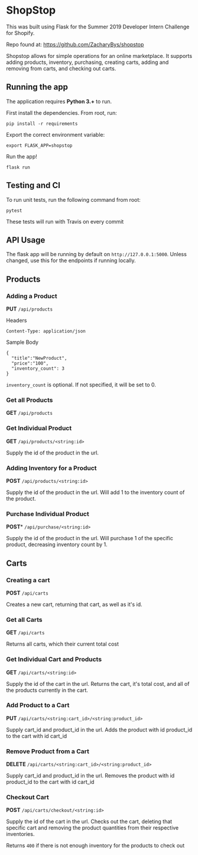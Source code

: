 # ShopStop

This was built using Flask for the Summer 2019 Developer Intern Challenge for Shopify.

Repo found at: https://github.com/ZacharyBys/shopstop

Shopstop allows for simple operations for an online marketplace. It supports adding products, inventory, purchasing, creating carts, adding and removing from carts, and checking out carts.

## Running the app

The application requires **Python 3.+** to run. 

First install the dependencies. From root, run: 
```
pip install -r requirements
```

Export the correct environment variable: 
```
export FLASK_APP=shopstop
```

Run the app!
```
flask run
```

## Testing and CI

To run unit tests, run the following command from root:
```
pytest
```

These tests will run with Travis on every commit

## API Usage

The flask app will be running by default on `http://127.0.0.1:5000`. Unless changed, use this for the endpoints if running locally.

## Products

### Adding a Product

**PUT** `/api/products`

Headers
```
Content-Type: application/json
```
Sample Body
```
{
  "title":"NewProduct",
  "price":"100",
  "inventory_count": 3
}
```
`inventory_count` is optional. If not specified, it will be set to 0.

### Get all Products

**GET** `/api/products`

### Get Individual Product

**GET** `/api/products/<string:id>`

Supply the id of the product in the url.

### Adding Inventory for a Product

**POST** `/api/products/<string:id>`

Supply the id of the product in the url. Will add 1 to the inventory count of the product. 

### Purchase Individual Product

**POST*** `/api/purchase/<string:id>`

Supply the id of the product in the url. Will purchase 1 of the specific product, decreasing inventory count by 1.

## Carts

### Creating a cart

**POST** `/api/carts`

Creates a new cart, returning that cart, as well as it's id.

### Get all Carts

**GET** `/api/carts`

Returns all carts, which their current total cost

### Get Individual Cart and Products

**GET**  `/api/carts/<string:id>`

Supply the id of the cart in the url. Returns the cart, it's total cost, and all of the products currently in the cart.

### Add Product to a Cart

**PUT** `/api/carts/<string:cart_id>/<string:product_id>`

Supply cart_id and product_id in the url. Adds the product with id product_id to the cart with id cart_id

### Remove Product from a Cart

**DELETE** `/api/carts/<string:cart_id>/<string:product_id>`

Supply cart_id and product_id in the url. Removes the product with id product_id to the cart with id cart_id

### Checkout Cart

**POST** `/api/carts/checkout/<string:id>`

Supply the id of the cart in the url. Checks out the cart, deleting that specific cart and removing the product quantities from their respective inventories. 

Returns `400` if there is not enough inventory for the products to check out
